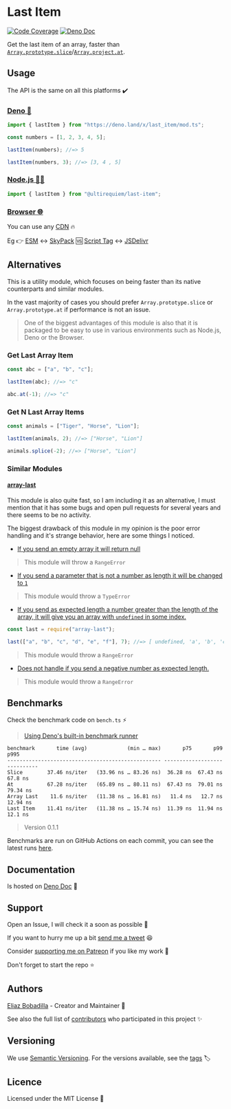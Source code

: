 # Last Item

[![Code Coverage](https://codecov.io/gh/ultirequiem/last_item/branch/main/graph/badge.svg)](https://codecov.io/gh/ultirequiem/last_item)
[![Deno Doc](https://doc.deno.land/badge.svg)](https://doc.deno.land/https/deno.land/x/last_item/mod.ts)

Get the last item of an array, faster than
[`Array.prototype.slice`](https://developer.mozilla.org/docs/Web/JavaScript/Reference/Global_Objects/Array/slice)/[`Array.project.at`](https://developer.mozilla.org/docs/Web/JavaScript/Reference/Global_Objects/Array/at).

## Usage

The API is the same on all this platforms ✔️

### [Deno 🦕](https://deno.land/x/last_item)

```javascript
import { lastItem } from "https://deno.land/x/last_item/mod.ts";

const numbers = [1, 2, 3, 4, 5];

lastItem(numbers); //=> 5

lastItem(numbers, 3); //=> [3, 4 , 5]
```

### [Node.js 🐢🚀](https://npmjs.com/package/@ultirequiem/last-item)

```javascript
import { lastItem } from "@ultirequiem/last-item";
```

### [Browser 🌐](https://developer.mozilla.org/en-US/docs/Glossary/Browser)

You can use any [CDN](https://en.wikipedia.org/wiki/Content_delivery_network) 🔥

Eg 👉
[ESM](https://developer.mozilla.org/en-US/docs/Web/JavaScript/Guide/Modules) ↔️
[SkyPack](https://cdn.skypack.dev/@ultirequiem/random-item) 🆚
[Script Tag](https://developer.mozilla.org/en-US/docs/Web/HTML/Element/script)
↔️ [JSDelivr](https://cdn.jsdelivr.net/npm/@ultirequiem/random-item)

## Alternatives

This is a utility module, which focuses on being faster than its native
counterparts and similar modules.

In the vast majority of cases you should prefer `Array.prototype.slice` or
`Array.prototype.at` if performance is not an issue.

> One of the biggest advantages of this module is also that it is packaged to be
> easy to use in various environments such as Node.js, Deno or the Browser.

### Get Last Array Item

```javascript
const abc = ["a", "b", "c"];

lastItem(abc); //=> "c"

abc.at(-1); //=> "c"
```

### Get N Last Array Items

```javascript
const animals = ["Tiger", "Horse", "Lion"];

lastItem(animals, 2); //=> ["Horse", "Lion"]

animals.splice(-2); //=> ["Horse", "Lion"]
```

### Similar Modules

#### [array-last](https://github.com/jonschlinkert/array-last)

This module is also quite fast, so I am including it as an alternative, I must
mention that it has some bugs and open pull requests for several years and there
seems to be no activity.

The biggest drawback of this module in my opinion is the poor error handling and
it's strange behavior, here are some things I noticed.

- [If you send an empty array it will return null](https://github.com/jonschlinkert/array-last/blob/master/index.js#L16)

> This module will throw a `RangeError`

- [If you send a parameter that is not a number as length it will be changed to
  `1`](https://github.com/jonschlinkert/array-last/blob/master/index.js#L20)

> This module would throw a `TypeError`

- [If you send as expected length a number greater than the length of the array,
  it will give you an array with `undefined` in some index.](https://github.com/jonschlinkert/array-last/issues/6)

```javascript
const last = require("array-last");

last(["a", "b", "c", "d", "e", "f"], 7); //=> [ undefined, 'a', 'b', 'c', 'd', 'e', 'f' ]
```

> This module would throw a `RangeError`

- [Does not handle if you send a negative number as expected length.](https://github.com/jonschlinkert/array-last/issues/10)

> This module would throw a `RangeError`

## Benchmarks

Check the benchmark code on `bench.ts` ⚡

> [Using Deno's built-in benchmark runner](https://deno.land/manual/tools/benchmarker)

```
benchmark       time (avg)             (min … max)       p75       p99      p995
-------------------------------------------------- -----------------------------
Slice        37.46 ns/iter   (33.96 ns … 83.26 ns)  36.28 ns  67.43 ns   67.8 ns
At           67.28 ns/iter   (65.89 ns … 80.11 ns)  67.43 ns  79.01 ns  79.34 ns
Array Last    11.6 ns/iter   (11.38 ns … 16.81 ns)   11.4 ns   12.7 ns  12.94 ns
Last Item    11.41 ns/iter   (11.38 ns … 15.74 ns)  11.39 ns  11.94 ns   12.1 ns
```

> Version 0.1.1

Benchmarks are run on GitHub Actions on each commit, you can see the latest runs
[here](https://github.com/UltiRequiem/last_item/actions/workflows/benchmark.yaml).

## Documentation

Is hosted on
[Deno Doc](https://doc.deno.land/https://deno.land/x/last_item/mod.ts) 📄

## Support

Open an Issue, I will check it a soon as possible 👀

If you want to hurry me up a bit
[send me a tweet](https://twitter.com/UltiRequiem) 😆

Consider [supporting me on Patreon](https://patreon.com/UltiRequiem) if you like
my work 🙏

Don't forget to start the repo ⭐

## Authors

[Eliaz Bobadilla](https://ultirequiem.com) - Creator and Maintainer 💪

See also the full list of
[contributors](https://github.com/UltiRequiem/last_item/contributors) who
participated in this project ✨

## Versioning

We use [Semantic Versioning](http://semver.org). For the versions available, see
the [tags](https://github.com/UltiRequiem/last_item/tags) 🏷️

## Licence

Licensed under the MIT License 📄
